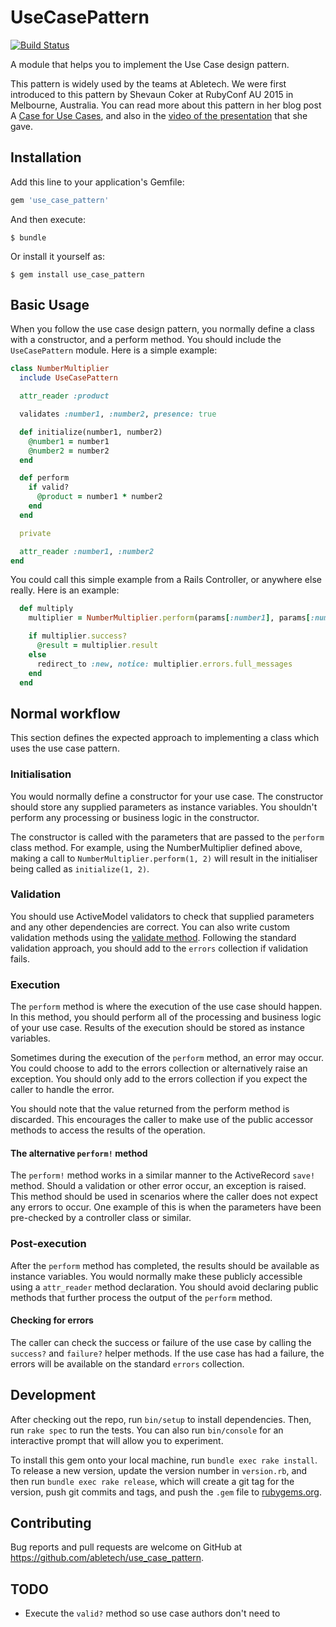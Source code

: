 # UseCasePattern

[![Build Status](https://travis-ci.org/AbleTech/use_case_pattern.svg?branch=master)](https://travis-ci.org/AbleTech/use_case_pattern)

A module that helps you to implement the Use Case design pattern.

This pattern is widely used by the teams at Abletech. We were first introduced to this pattern by Shevaun Coker at RubyConf AU 2015 in Melbourne, Australia. You can read more about this pattern in her blog post A [Case for Use Cases](http://webuild.envato.com/blog/a-case-for-use-cases/), and also in the [video of the presentation](https://rubyconf.eventer.com/rubyconf-australia-2015-1223/a-case-for-use-cases-by-shevaun-coker-1734) that she gave.

## Installation

Add this line to your application's Gemfile:

```ruby
gem 'use_case_pattern'
```

And then execute:

    $ bundle

Or install it yourself as:

    $ gem install use_case_pattern

## Basic Usage

When you follow the use case design pattern, you normally define a class with a constructor, and a perform method. You should include the `UseCasePattern` module. Here is a simple example:

```ruby
class NumberMultiplier
  include UseCasePattern

  attr_reader :product

  validates :number1, :number2, presence: true

  def initialize(number1, number2)
    @number1 = number1
    @number2 = number2
  end

  def perform
    if valid?
      @product = number1 * number2
    end
  end

  private

  attr_reader :number1, :number2
end
```

You could call this simple example from a Rails Controller, or anywhere else really. Here is an example:

```ruby
  def multiply
    multiplier = NumberMultiplier.perform(params[:number1], params[:number2])

    if multiplier.success?
      @result = multiplier.result
    else
      redirect_to :new, notice: multiplier.errors.full_messages
    end
  end
```

## Normal workflow

This section defines the expected approach to implementing a class which uses the use case pattern.

### Initialisation

You would normally define a constructor for your use case. The constructor should store any supplied parameters as instance variables. You shouldn't perform any processing or business logic in the constructor.

The constructor is called with the parameters that are passed to the `perform` class method. For example, using the NumberMultiplier defined above, making a call to `NumberMultiplier.perform(1, 2)` will result in the initialiser being called as `initialize(1, 2)`.

### Validation

You should use ActiveModel validators to check that supplied parameters and any other dependencies are correct. You can also write custom validation methods using the [validate method](http://api.rubyonrails.org/classes/ActiveModel/Validations/ClassMethods.html#method-i-validate). Following the standard validation approach, you should add to the `errors` collection if validation fails.

### Execution

The `perform` method is where the execution of the use case should happen. In this method, you should perform all of the processing and business logic of your use case. Results of the execution should be stored as instance variables.

Sometimes during the execution of the `perform` method, an error may occur. You could choose to add to the errors collection or alternatively raise an exception. You should only add to the errors collection if you expect the caller to handle the error.

You should note that the value returned from the perform method is discarded. This encourages the caller to make use of the public accessor methods to access the results of the operation.

#### The alternative `perform!` method

The `perform!` method works in a similar manner to the ActiveRecord `save!` method. Should a validation or other error occur, an exception is raised. This method should be used in scenarios where the caller does not expect any errors to occur. One example of this is when the parameters have been pre-checked by a controller class or similar.

### Post-execution

After the `perform` method has completed, the results should be available as instance variables. You would normally make these publicly accessible using a `attr_reader` method declaration. You should avoid declaring public methods that further process the output of the `perform` method.

#### Checking for errors

The caller can check the success or failure of the use case by calling the `success?` and `failure?` helper methods. If the use case has had a failure, the errors will be available on the standard `errors` collection.

## Development

After checking out the repo, run `bin/setup` to install dependencies. Then, run `rake spec` to run the tests. You can also run `bin/console` for an interactive prompt that will allow you to experiment.

To install this gem onto your local machine, run `bundle exec rake install`. To release a new version, update the version number in `version.rb`, and then run `bundle exec rake release`, which will create a git tag for the version, push git commits and tags, and push the `.gem` file to [rubygems.org](https://rubygems.org).

## Contributing

Bug reports and pull requests are welcome on GitHub at https://github.com/abletech/use_case_pattern.

## TODO

* Execute the `valid?` method so use case authors don't need to
